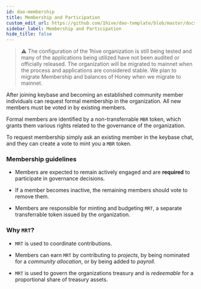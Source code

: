 ```yaml
---
id: dao-membership
title: Membership and Participation
custom_edit_url: https://github.com/1hive/dao-template/blob/master/docs/membership.md
sidebar_label: Membership and Participation
hide_title: false
---
```

<!-- This file is generated by /website/scripts/sync-util.js - changes will be overwritten! -->


> ⚠️ The configuration of the 1hive organization is still being tested and many of the applications being utilized have not been audited or officially released. The organization will be migrated to mainnet when the process and applications are considered stable. We plan to migrate Membership and balances of Honey when we migrate to mainnet.

After joining keybase and becoming an established community member individuals can request formal membership in the organization. All new members must be voted in by existing members.

Formal members are identified by a non-transferrable `MBR` token, which grants them various rights related to the governance of the organization.

To request membership simply ask an existing member in the keybase chat, and they can create a vote to mint you a `MBR` token.


### Membership guidelines

- Members are expected to remain actively engaged and are **required** to participate in governance decisions.

- If a member becomes inactive, the remaining members should vote to remove them.

- Members are responsible for minting and budgeting `MRT`, a separate transferrable token issued by the organization.

### Why `MRT`?

- `MRT` is used to coordinate contributions.

- Members can earn `MRT` by contributing to *projects*, by being nominated for a *community allocation*, or by being added to *payroll*.

- `MRT` is used to govern the organizations treasury and is *redeemable* for a proportional share of treasury assets.
